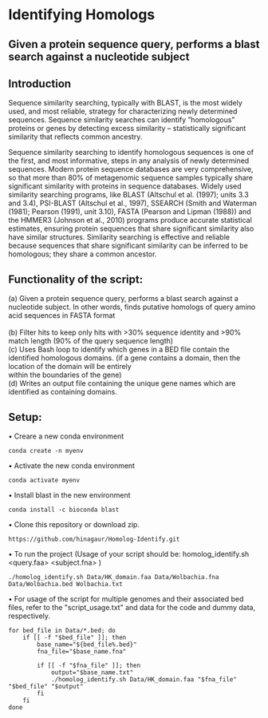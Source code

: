 # Identifying Homologs

## Given a protein sequence query, performs a blast search against a nucleotide subject

## Introduction

Sequence similarity searching, typically with BLAST, is the most widely used, and most reliable, strategy for characterizing newly determined sequences. Sequence similarity searches can identify ”homologous” proteins or genes by detecting excess similarity – statistically significant similarity that reflects common ancestry. 

Sequence similarity searching to identify homologous sequences is one of the first, and most informative, steps in any analysis of newly determined sequences. Modern protein sequence databases are very comprehensive, so that more than 80% of metagenomic sequence samples typically share significant similarity with proteins in sequence databases. Widely used similarity searching programs, like BLAST (Altschul et al. (1997); units 3.3 and 3.4), PSI-BLAST (Altschul et al., 1997), SSEARCH (Smith and Waterman (1981); Pearson (1991), unit 3.10), FASTA (Pearson and Lipman (1988)) and the HMMER3 (Johnson et al., 2010) programs produce accurate statistical estimates, ensuring protein sequences that share significant similarity also have similar structures. Similarity searching is effective and reliable because sequences that share significant similarity can be inferred to be homologous; they share a common ancestor.

## Functionality of the script: <br>

(a) Given a protein sequence query, performs a blast search against a nucleotide subject. In other words, finds putative homologs of query amino acid sequences in FASTA format <br> <br>
(b) Filter hits to keep only hits with >30% sequence identity and >90% match length (90% of the query sequence length) <br>
(c) Uses Bash loop to identify which genes in a BED file contain the identified homologous domains. (if a gene contains a domain, then the location of the domain will be entirely <br>
    within the boundaries of the gene) <br>
(d) Writes an output file containing the unique gene names which are identified as containing domains. <br>


## Setup: <br>

• Creare a new conda environment

```
conda create -n myenv
 ```
• Activate the new conda environment
```
conda activate myenv
 ```
• Install blast in the new environment
```
conda install -c bioconda blast
```
• Clone this repository or download zip.
```
https://github.com/hinagaur/Homolog-Identify.git
```
• To run the project (Usage of your script should be: homolog_identify.sh <query.faa> <subject.fna> <bedfile> <outfile>)
```
./homolog_identify.sh Data/HK_domain.faa Data/Wolbachia.fna Data/Wolbachia.bed Wolbachia.txt
```

• For usage of the script for multiple genomes and their associated bed files, refer to the "script_usage.txt" and data for the code and dummy data, respectively. <br>
```
for bed_file in Data/*.bed; do
    if [[ -f "$bed_file" ]]; then
        base_name="${bed_file%.bed}"
        fna_file="$base_name.fna"
        
        if [[ -f "$fna_file" ]]; then
            output="$base_name.txt"
            ./homolog_identify.sh Data/HK_domain.faa "$fna_file" "$bed_file" "$output"
        fi
    fi
done
```
